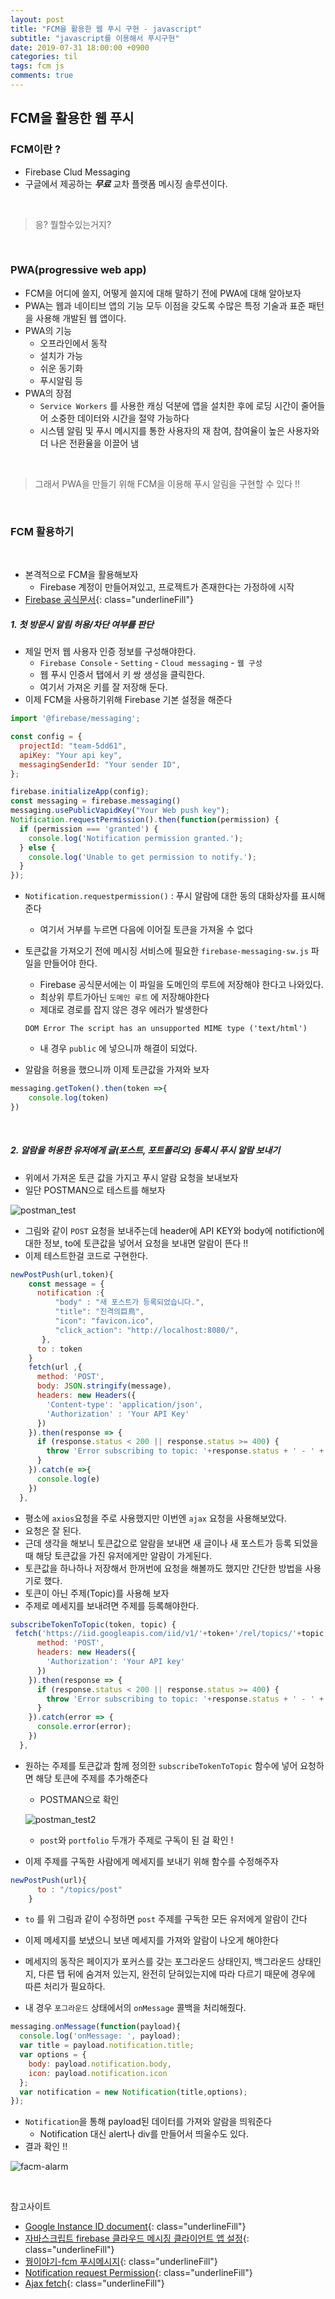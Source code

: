 ```yaml
---
layout: post
title: "FCM을 활용한 웹 푸시 구현 - javascript"
subtitle: "javascript를 이용해서 푸시구현"
date: 2019-07-31 18:00:00 +0900
categories: til
tags: fcm js
comments: true
---
```


## FCM을 활용한 웹 푸시



### FCM이란 ? 

- Firebase Clud Messaging
- 구글에서 제공하는 *__무료__*  교차 플랫폼 메시징 솔루션이다.

<br>

> 응? 뭘할수있는거지?

<br>

### PWA(progressive web app)

- FCM을 어디에 쓸지, 어떻게 쓸지에 대해 말하기 전에 PWA에 대해 알아보자
- PWA는 웹과 네이티브 앱의 기능 모두 이점을 갖도록 수많은 특정 기술과 표준 패턴을 사용해 개발된 웹 앱이다.
- PWA의 기능
  - 오프라인에서 동작
  - 설치가 가능
  - 쉬운 동기화
  - 푸시알림 등
- PWA의 장점
  - `Service Workers` 를 사용한 캐싱 덕분에 앱을 설치한 후에 로딩 시간이 줄어들어 소중한 데이터와 시간을 절약 가능하다
  - 시스템 알림 및 푸시 메시지를 통한 사용자의 재 참여, 참여율이 높은 사용자와 더 나은 전환율을 이끌어 냄

<br>

> 그래서 PWA을 만들기 위해 FCM을 이용해 푸시 알림을 구현할 수 있다 !!

<br>

### FCM 활용하기

<br>

- 본격적으로 FCM을 활용해보자
  - Firebase 계정이 만들어져있고, 프로젝트가 존재한다는 가정하에 시작
- [Firebase 공식문서](https://firebase.google.com/docs/cloud-messaging/js/client){: class="underlineFill"}



##### 1.  첫 방문시 알림 허용/차단 여부를 판단

- 제일 먼저 웹 사용자 인증 정보를 구성해야한다.
  - `Firebase Console` - `Setting` - `Cloud messaging` - `웹 구성`
  - 웹 푸시 인증서 탭에서 키 쌍 생성을 클릭한다.
  - 여기서 가져온 키를 잘 저장해 둔다.
- 이제 FCM을 사용하기위해 Firebase 기본 설정을 해준다

```js
import '@firebase/messaging';

const config = {
  projectId: "team-5dd61",
  apiKey: "Your api key",
  messagingSenderId: "Your sender ID",
};

firebase.initializeApp(config);
const messaging = firebase.messaging()
messaging.usePublicVapidKey("Your Web push key");
Notification.requestPermission().then(function(permission) {
  if (permission === 'granted') {
    console.log('Notification permission granted.');
  } else {
    console.log('Unable to get permission to notify.');
  }
});
```

- `Notification.requestpermission()` : 푸시 알람에 대한 동의 대화상자를 표시해준다

  - 여기서 거부를 누르면 다음에 이어질 토큰을 가져올 수 없다

- 토큰값을 가져오기 전에 메시징 서비스에 필요한 `firebase-messaging-sw.js` 파일을 만들어야 한다.

  - Firebase 공식문서에는 이 파일을 도메인의 루트에 저장해야 한다고 나와있다.
  - 최상위 루트가아닌 `도메인 루트` 에 저장해야한다
  - 제대로 경로를 잡지 않은 경우 에러가 발생한다

  ```
  DOM Error The script has an unsupported MIME type ('text/html')
  ```

  - 내 경우 `public` 에 넣으니까 해결이 되었다.

- 알람을 허용을 했으니까 이제 토큰값을 가져와 보자

```js
messaging.getToken().then(token =>{
    console.log(token)
})
```

<br>

##### 2. 알람을 허용한 유저에게 글(포스트, 포트폴리오) 등록시 푸시 알람 보내기

- 위에서 가져온 토큰 값을 가지고 푸시 알람 요청을 보내보자
- 일단 POSTMAN으로 테스트를 해보자

![postman_test](/img/in-post/fcm-postman.PNG)

- 그림와 같이 `POST` 요청을 보내주는데 header에 API KEY와  body에 notifiction에대한 정보, to에 토큰값을 넣어서 요청을 보내면 알람이 뜬다 !! 
- 이제 테스트한걸 코드로 구현한다.

```js
newPostPush(url,token){
    const message = {
      notification :{
          "body" : "새 포스트가 등록되었습니다.",
          "title": "진격의巨鳥",
          "icon": "favicon.ico",
          "click_action": "http://localhost:8080/",
       },
      to : token
    }
    fetch(url ,{
      method: 'POST',
      body: JSON.stringify(message),
      headers: new Headers({
        'Content-type': 'application/json',
        'Authorization' : 'Your API Key'
      })
    }).then(response => {
      if (response.status < 200 || response.status >= 400) {
        throw 'Error subscribing to topic: '+response.status + ' - ' + response.text();
      }
    }).catch(e =>{
      console.log(e)
    })
  },
```

- 평소에 `axios`요청을 주로 사용했지만 이번엔 `ajax` 요청을 사용해보았다.
-  요청은 잘 된다. 
  - 근데 생각을 해보니 토큰값으로 알람을 보내면 새 글이나 새 포스트가 등록 되었을 때 해당 토큰값을 가진 유저에게만 알람이 가게된다.
  - 토큰값을 하나하나 저장해서 한꺼번에 요청을 해볼까도 했지만 간단한 방법을 사용기로 했다.
- 토큰이 아닌 주제(Topic)를 사용해 보자
- 주제로 메세지를 보내려면 주제를 등록해야한다.

```js
subscribeTokenToTopic(token, topic) {
 fetch('https://iid.googleapis.com/iid/v1/'+token+'/rel/topics/'+topic, {
      method: 'POST',
      headers: new Headers({
        'Authorization': 'Your API key'
      })
    }).then(response => {
      if (response.status < 200 || response.status >= 400) {
        throw 'Error subscribing to topic: '+response.status + ' - ' + response.text();
      }
    }).catch(error => {
      console.error(error);
    })
  },
```

- 원하는 주제를 토큰값과 함께 정의한 `subscribeTokenToTopic` 함수에 넣어 요청하면 해당 토큰에 주제를 추가해준다

  - POSTMAN으로 확인

  ![postman_test2](/img/in-post/fcm-postman2.PNG)

  - `post`와 `portfolio` 두개가 주제로 구독이 된 걸 확인 ! 

- 이제 주제를 구독한 사람에게 메세지를 보내기 위해 함수를 수정해주자

```js
newPostPush(url){
      to : "/topics/post"
    }
```

- `to` 를 위 그림과 같이 수정하면 `post` 주제를 구독한 모든 유저에게 알람이 간다

- 이제 메세지를 보냈으니 보낸 메세지를 가져와 알람이 나오게 해야한다
- 메세지의 동작은 페이지가 포커스를 갖는 포그라운드 상태인지, 백그라운드 상태인지, 다른 탭 뒤에 숨겨저 있는지, 완전히 닫혀있는지에 따라 다르기 때문에 경우에 따른 처리가 필요하다.
- 내 경우 `포그라운드` 상태에서의 `onMessage` 콜백을 처리해줬다.

```js
messaging.onMessage(function(payload){
  console.log('onMessage: ', payload);
  var title = payload.notification.title;
  var options = {
    body: payload.notification.body,
    icon: payload.notification.icon
  };
  var notification = new Notification(title,options);
});
```

- `Notification`을 통해 payload된 데이터를 가져와 알람을 띄워준다 
  - Notification 대신 alert나 div를 만들어서 띄울수도 있다.
- 결과 확인 !!

![facm-alarm](/img/in-post/fcm-alarm.png)

<br>

참고사이트

- [Google Instance ID document](https://developers.google.com/instance-id/reference/server?hl=ko#create_relationship_maps_for_app_instances){: class="underlineFill"}
- [자바스크립트 firebase 클라우드 메시징 클라이언트 앱 설정](https://firebase.google.com/docs/cloud-messaging/js/client){: class="underlineFill"}
- [꿩이야기-fcm 푸시메시지](https://scorpio-mercury.tistory.com/11){: class="underlineFill"}
- [Notification request Permission](https://developer.mozilla.org/en-US/docs/Web/API/Notification/requestPermission){: class="underlineFill"}
- [Ajax fetch](https://javascript.info/fetch){: class="underlineFill"}

